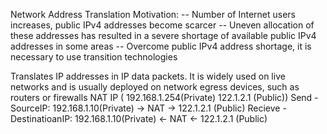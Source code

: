 Network Address Translation
Motivation:
-- Number of Internet users increases, public IPv4 addresses become scarcer
-- Uneven allocation of these addresses has resulted in a severe shortage of available public IPv4 addresses in some areas
-- Overcome public IPv4 address shortage, it is necessary to use transition technologies

Translates IP addresses in IP data packets. It is widely used on live networks and is usually deployed on network egress devices, such as routers or firewalls
NAT IP ( 192.168.1.254(Private) 122.1.2.1 (Public))
Send - SourceIP: 192.168.1.10(Private) -> NAT -> 122.1.2.1 (Public)
Recieve - DestinatioanIP: 192.168.1.10(Private) <- NAT <- 122.1.2.1 (Public)